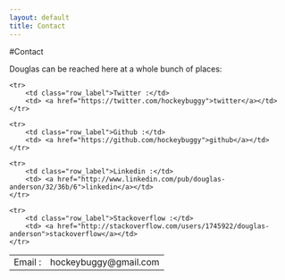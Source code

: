 ```yaml
---
layout: default
title: Contact
---
```


<section>

#Contact

Douglas can be reached here at a whole bunch of places:

<table id="contact_table">
    <tr>
        <td class="row_label">Email :</td>
        <td><span>hockeybuggy&#64;gmail.com</span></td>
    </tr>

    <tr>
        <td class="row_label">Twitter :</td>
        <td> <a href="https://twitter.com/hockeybuggy">twitter</a></td>
    </tr>

    <tr>
        <td class="row_label">Github :</td>
        <td> <a href="https://github.com/hockeybuggy">github</a></td>
    </tr>

    <tr>
        <td class="row_label">Linkedin :</td>
        <td> <a href="http://www.linkedin.com/pub/douglas-anderson/32/36b/6">linkedin</a></td>
    </tr>

    <tr>
        <td class="row_label">Stackoverflow :</td>
        <td> <a href="http://stackoverflow.com/users/1745922/douglas-anderson">stackoverflow</a></td>
    </tr>
</table>

</section>
